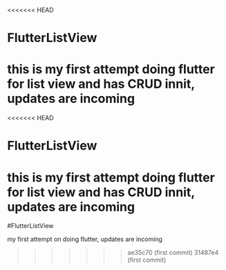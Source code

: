 <<<<<<< HEAD
# FlutterListView
this is my first attempt doing flutter for list view and has CRUD innit, updates are incoming
=======
<<<<<<< HEAD
# FlutterListView
this is my first attempt doing flutter for list view and has CRUD innit, updates are incoming
=======
#FlutterListView

my first attempt on doing flutter, updates are incoming
>>>>>>> ae35c70 (first commit)
>>>>>>> 31487e4 (first commit)
